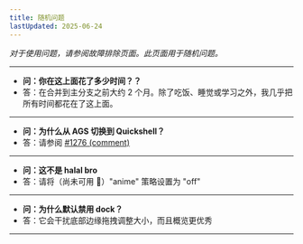 ```yaml
---
title: 随机问题
lastUpdated: 2025-06-24
---
```


_对于使用问题，请参阅故障排除页面。此页面用于随机问题。_

---
- **问：你在这上面花了多少时间？？**
- 答：在合并到主分支之前大约 2 个月。除了吃饭、睡觉或学习之外，我几乎把所有时间都花在了这上面。
---
- **问：为什么从 AGS 切换到 Quickshell？**
- 答：请参阅 [#1276 (comment)](https://github.com/end-4/dots-hyprland/pull/1276#issuecomment-2860016485)
---
- **问：这不是 halal bro**
- 答：请将（尚未可用 🧌）"anime" 策略设置为 "off"
---
- **问：为什么默认禁用 dock？**
- 答：它会干扰底部边缘拖拽调整大小，而且概览更优秀
---